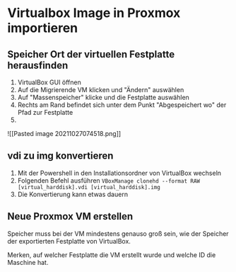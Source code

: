 # Virtualbox Image in Proxmox importieren

## Speicher Ort der virtuellen Festplatte herausfinden

1. VirtualBox GUI öffnen
2. Auf die Migrierende VM klicken und "Ändern" auswählen
3. Auf "Massenspeicher" klicke und die Festplatte auswählen
4. Rechts am Rand befindet sich unter dem Punkt "Abgespeichert wo" der Pfad zur Festplatte
5. 
![[Pasted image 20211027074518.png]]

## vdi zu img konvertieren

1. Mit der Powershell in den Installationsordner von VirtualBox wechseln
2. Folgenden Befehl ausführen `VBoxManage clonehd --format RAW [virtual_harddisk].vdi [virtual_harddisk].img`
3.  Die Konvertierung kann etwas dauern

## Neue Proxmox VM erstellen

Speicher muss bei der VM mindestens genauso groß sein, wie der Speicher der exportierten Festplatte von VirtualBox.

Merken, auf welcher Festplatte die VM erstellt wurde und welche ID die Maschine hat.

## 